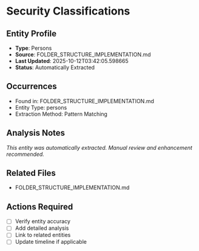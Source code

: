 # Security Classifications

## Entity Profile
- **Type**: Persons
- **Source**: FOLDER_STRUCTURE_IMPLEMENTATION.md
- **Last Updated**: 2025-10-12T03:42:05.598665
- **Status**: Automatically Extracted

## Occurrences
- Found in: FOLDER_STRUCTURE_IMPLEMENTATION.md
- Entity Type: persons
- Extraction Method: Pattern Matching

## Analysis Notes
*This entity was automatically extracted. Manual review and enhancement recommended.*

## Related Files
- FOLDER_STRUCTURE_IMPLEMENTATION.md

## Actions Required
- [ ] Verify entity accuracy
- [ ] Add detailed analysis
- [ ] Link to related entities
- [ ] Update timeline if applicable
